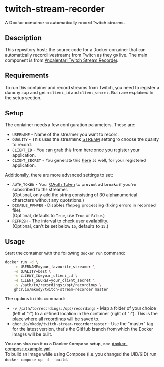 # twitch-stream-recorder
A Docker container to automatically record Twitch streams.

## Description
This repository hosts the source code for a Docker container that can automatically record livestreams from Twitch as they go live. The main component is from [Ancalentari Twitch Stream Recorder](https://github.com/ancalentari/twitch-stream-recorder).

## Requirements
To run this container and record streams from Twitch, you need to register a dummy app and get a `client_id` and `client_secret`. Both are explained in the setup section.

## Setup
The container needs a few configuration parameters. These are:

- `USERNAME`        - Name of the streamer you want to record.
- `QUALITY`         - This uses the streamlink [STREAM](https://streamlink.github.io/cli.html#cmdoption-arg-STREAM) setting to choose the quality to record.
- `CLIENT_ID`       - You can grab this from [here](https://dev.twitch.tv/console/apps) once you register your application.
- `CLIENT_SECRET`   - You generate this [here](https://dev.twitch.tv/console/apps) as well, for your registered application.

Additionally, there are more advanced settings to set:

- `AUTH_TOKEN`      - Your [OAuth Token](https://streamlink.github.io/cli/plugins/twitch.html#authentication) to prevent ad breaks if you're subscribed to the streamer.  
                      (Optional, only add the string consisting of 30 alphanumerical characters without any quotations.)
- `DISABLE_FFMPEG`  - Disables ffmpeg processing (fixing errors in recorded file).  
                      (Optional, defaults to `True`, use `True` or `False`.)
- `REFRESH`         - The interval to check user availability.  
                      (Optional, can't be set below `15`, defaults to `15`.)

## Usage
Start the container with the following `docker run` command:

```bash
docker run -d \
    -e USERNAME=your_favourite_streamer \
    -e QUALITY=best \
    -e CLIENT_ID=your_client_id \
    -e CLIENT_SECRET=your_client_secret \
    -v /path/to/recordings:/opt/recordings \
    ghcr.io/mkody/twitch-stream-recorder:master
```

The options in this command:  
- `-v /path/to/recordings:/opt/recordings` - Map a folder of your choice (left of ":") to a defined location in the container (right of ":"). This is the place where all recordings will be saved to.  
- `ghcr.io/mkody/twitch-stream-recorder:master` - Use the "master" tag for the latest version, that's the GitHub branch from which the Docker images will be built.

You can also run it as a Docker Compose setup, see [docker-compose.example.yml](docker-compose.example.yml).  
To build an image while using Compose (i.e. you changed the UID/GID) run `docker compose up -d --build`.

